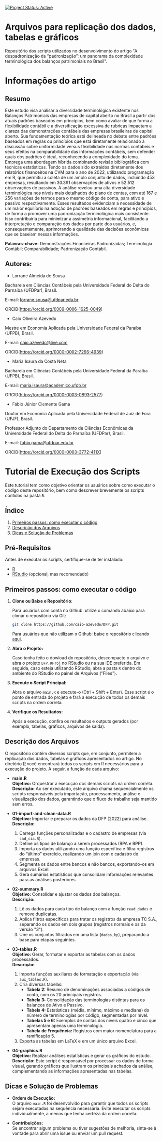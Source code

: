 [![Project Status: Active](https://www.repostatus.org/badges/latest/active.svg)](https://www.repostatus.org/#active)

# Arquivos para replicação dos dados, tabelas e gráficos
Repositório dos scripts utilizados no desenvolvimento do artigo "A despadronização da “padronização”: um panorama da complexidade terminológica dos balanços patrimoniais no Brasil".

# Informações do artigo

## Resumo

Este estudo visa analisar a diversidade terminológica existente nos Balanços Patrimoniais das empresas de capital aberto no Brasil a partir dos atuais padrões baseados em princípios, bem como avaliar de que forma a flexibilidade contábil e a diversificação excessiva de rubricas impactam a clareza das demonstrações contábeis das empresas brasileiras de capital aberto. Sua fundamentação teórica está delineada no debate entre padrões baseados em regras ou princípios que está diretamente relacionado à discussão sobre uniformidade versus flexibilidade nas normas contábeis e seus efeitos na comparabilidade das informações contábeis, sem defender quais dos padrões é ideal, reconhecendo a complexidade do tema. Emprega uma abordagem híbrida combinando revisão bibliográfica com técnicas estatísticas. Tendo os dados sido extraídos diretamente dos relatórios financeiros na CVM para o ano de 2022, utilizando programação em R, que permitiu a coleta de um amplo conjunto de dados, incluindo 453 empresas, resultando em 30.391 observações de ativos e 52.512 observações de passivos. A análise revelou uma alta diversidade terminológica nos níveis mais detalhados do plano de contas, com até 167 e 256 variações de termos para o mesmo código de conta, para ativo e passivo respectivamente. Esses resultados evidenciam a necessidade de um maior equilíbrio na adoção de padrões baseados em regras e princípios, de forma a promover uma padronização terminológica mais consistente. Isso contribuiria para minimizar a assimetria informacional, facilitando a interpretação e comparação dos dados por parte dos usuários, e, consequentemente, aprimorando a qualidade das decisões econômicas que se baseiam nessas informações.

**Palavras-chave:** Demonstrações Financeiras Padronizadas; Terminologia Contábil; Comparabilidade; Padronização Contábil.


## Autores:

* Lorrane Almeida de Sousa

Bacharela em Ciências Contábeis pela Universidade Federal do Delta do Parnaíba (UFDPar), Brasil.

E-mail: lorrane.sousa@ufdpar.edu.br

ORCID(https://orcid.org/0009-0006-1625-0049)


* Caio Oliveira Azevedo

Mestre em Economia Aplicada pela Universidade Federal da Paraíba (UFPB), Brasil.

E-mail: caio.azevedo@live.com

ORCID(https://orcid.org/0000-0002-7296-4939)


* Maria Isaura da Costa Neta

Bacharela em Ciências Contábeis pela Universidade Federal da Paraíba (UFPB), Brasil.

E-mail: maria.isaura@academico.ufpb.br

ORCID(https://orcid.org/0000-0003-0893-2577)


* Fábio Júnior Clemente Gama

Doutor em Economia Aplicada pela Universidade Federal de Juiz de Fora (UFJF), Brasil.

Professor Adjunto do Departamento de Ciências Econômicas da Universidade Federal do Delta do Parnaíba (UFDPar), Brasil.

E-mail: fabio.gama@ufdpar.edu.br

ORCID(https://orcid.org/0000-0003-3772-411X) 

# Tutorial de Execução dos Scripts

Este tutorial tem como objetivo orientar os usuários sobre como executar o código deste repositório, bem como descrever brevemente os scripts contidos na pasta `R`.


## Índice
1. [Primeiros passos: como executar o código](#como-executar-o-código)
2. [Descrição dos Arquivos](#descrição-dos-arquivos)
3. [Dicas e Solução de Problemas](#dicas-e-solução-de-problemas)

## Pré-Requisitos

Antes de executar os scripts, certifique-se de ter instalado:

- [R](https://www.r-project.org/)
- [RStudio](https://www.rstudio.com/) (opcional, mas recomendado)


## Primeiros passos: como executar o código

1. **Clone ou Baixe o Repositório:**

   Para usuários com conta no Github: utilize o comando abaixo para clonar o repositório via Git:
   
   ```bash
   git clone https://github.com/caio-azevedo/DFP.git
   ```
   Para usuários que não utilizam o Github: baixe o repositório clicando [aqui](https://github.com/caio-azevedo/DFP/archive/refs/heads/master.zip).

2. **Abra o Projeto:**

   Caso tenha feito o dowload do repositório, descompacte o arquivo e abra o projeto `DFP.RProj` no RStudio ou na sua IDE preferida. Em seguida, caso esteja utilizando RStudio, abra a pasta `R` dentro do ambiente do RStudio no painel de Arquivos ("Files").

3. **Execute o Script Principal:**

   Abra o arquivo `main.R` e execute-o (Ctrl + Shift + Enter). Esse script é o ponto de entrada do projeto e fará a execução de todos os demais scripts na ordem correta.

4. **Verifique os Resultados:**

   Após a execução, confira os resultados e outputs gerados (por exemplo, tabelas, gráficos, arquivos de saída).


## Descrição dos Arquivos

O repositório contém diversos scripts que, em conjunto, permitem a replicação dos dados, tabelas e gráficos apresentados no artigo. No diretório [R](https://github.com/caio-azevedo/DFP/tree/master/R) você encontrará todos os scripts em R necessários para a execução do projeto. A seguir, a função de cada arquivo:

- **main.R**  
  **Objetivo:** Orquestrar a execução dos demais scripts na ordem correta.  
  **Descrição:** Ao ser executado, este arquivo chama sequencialmente os scripts responsáveis pela importação, processamento, análise e visualização dos dados, garantindo que o fluxo de trabalho seja mantido sem erros.

- **01-import-and-clean-data.R**  
  **Objetivo:** Importar e preparar os dados da DFP (2022) para análise.  
  **Descrição:**  
  1. Carrega funções personalizadas e o cadastro de empresas (via `cad_cia.R`).  
  2. Define os tipos de balanço a serem processados (BPA e BPP).  
  3. Importa os dados utilizando uma função específica e filtra registros do “último” exercício, realizando um join com o cadastro de empresas.  
  4. Segmenta os dados entre bancos e não bancos, exportando-os em arquivos Excel.  
  5. Gera sumários estatísticos que consolidam informações relevantes para as análises posteriores.

- **02-summary.R**  
  **Objetivo:** Consolidar e ajustar os dados dos balanços.  
  **Descrição:**  
  1. Lê os dados para cada tipo de balanço com a função `read_dados` e remove duplicatas.  
  2. Aplica filtros específicos para tratar os registros da empresa TC S.A., separando os dados em dois grupos (registros normais e os da versão "3").  
  3. Une os conjuntos filtrados em uma lista (`dados_bp`), preparando a base para etapas seguintes.

- **03-tables.R**  
  **Objetivo:** Gerar, formatar e exportar as tabelas com os dados processados.  
  **Descrição:**  
  1. Importa funções auxiliares de formatação e exportação (via `aux_tables.R`).  
  2. Cria diversas tabelas:  
     - **Tabela 2:** Resumo de denominações associadas a códigos de conta, com os 20 principais registros.  
     - **Tabela 3:** Consolidação das terminologias distintas para os balanços de Ativo e Passivo.  
     - **Tabela 4:** Estatísticas (média, mínimo, máximo e mediana) do número de terminologias por código, segmentadas por nível.  
     - **Tabelas 5 e 6:** Exemplos de contas dos níveis quatro e cinco que apresentam apenas uma terminologia.  
     - **Tabela de Frequência:** Registros com maior nomenclatura para a ramificação 5.  
  3. Exporta as tabelas em LaTeX e em um único arquivo Excel.

- **04-graphics.R**  
  **Objetivo:** Realizar análises estatísticas e gerar os gráficos do estudo.  
  **Descrição:** Este script é responsável por processar os dados de forma visual, gerando gráficos que ilustram os principais achados da análise, complementando as informações apresentadas nas tabelas.


## Dicas e Solução de Problemas


- **Ordem de Execução:**  
  O arquivo `main.R` foi desenvolvido para garantir que todos os scripts sejam executados na sequência necessária. Evite executar os scripts individualmente, a menos que tenha certeza da ordem correta.

- **Contribuições:**  
  Se encontrar algum problema ou tiver sugestões de melhoria, sinta-se à vontade para abrir uma issue ou enviar um pull request.


